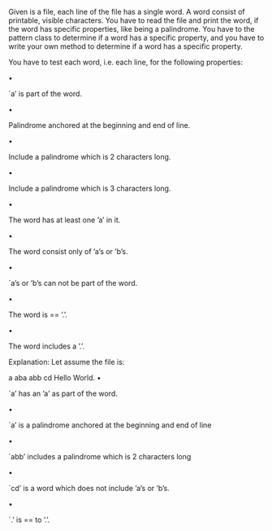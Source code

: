 Given is a file, each line of the file has a single word. A word consist of printable, visible characters. You have to read the file and print the word, if the word has specific properties, like being a palindrome. You have to the pattern class to determine if a word has a specific property, and you have to write your own method to determine if a word has a specific property.

You have to test each word, i.e. each line, for the following properties:

•

´a’ is part of the word.

•

Palindrome anchored at the beginning and end of line.

•

Include a palindrome which is 2 characters long.

•

Include a palindrome which is 3 characters long.

•

The word has at least one ’a’ in it.

•

The word consist only of ’a’s or ’b’s.

•

´a’s or ’b’s can not be part of the word.

•

The word is == ’.’.

•

The word includes a ’.’.

Explanation: 
Let assume the file is:

a
aba
abb
cd
Hello World.
•

´a’ has an ’a’ as part of the word.

•

´a’ is a palindrome anchored at the beginning and end of line

•

´abb’ includes a palindrome which is 2 characters long

•

´cd’ is a word which does not include ’a’s or ’b’s.

•

´.’ is == to ’.’.


